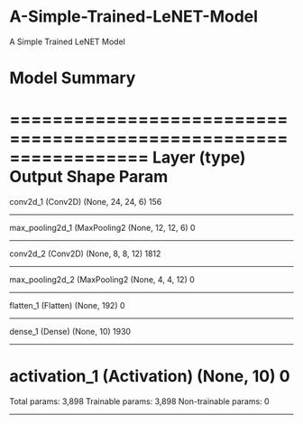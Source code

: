 # A-Simple-Trained-LeNET-Model
A Simple Trained LeNET Model

# Model Summary
=================================================================
Layer (type)                 Output Shape              Param   
=================================================================
conv2d_1 (Conv2D)            (None, 24, 24, 6)         156       
_________________________________________________________________
max_pooling2d_1 (MaxPooling2 (None, 12, 12, 6)         0         
_________________________________________________________________
conv2d_2 (Conv2D)            (None, 8, 8, 12)          1812      
_________________________________________________________________
max_pooling2d_2 (MaxPooling2 (None, 4, 4, 12)          0         
_________________________________________________________________
flatten_1 (Flatten)          (None, 192)               0         
_________________________________________________________________
dense_1 (Dense)              (None, 10)                1930      
_________________________________________________________________
activation_1 (Activation)    (None, 10)                0         
=================================================================
Total params: 3,898
Trainable params: 3,898
Non-trainable params: 0
_________________________________________________________________
